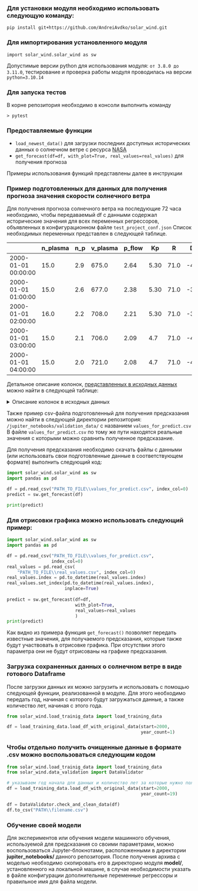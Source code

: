 ### Для установки модуля необходимо использовать следующую команду:
```pip install git+https://github.com/AndreiAvdko/solar_wind.git```

### Для импортирования установленного модуля
```import solar_wind.solar_wind as sw```

Допустимые версии python для использования модуля: ```от 3.8.0 до 3.11.0```, тестирование и проверка работы модуля проводилась на версии ```python=3.10.14```

### Для запуска тестов
В корне репозитория необходимо в консоли выполнить команду
```
> pytest
```

### Предоставляемые функции
- ```load_newest_data()``` для загрузки последних доступных исторических данных о солнечном ветре с ресурса [NASA](https://spdf.gsfc.nasa.gov/pub/data/omni/low_res_omni/)
- ```get_forecast(df=df, with_plot=True, real_values=real_values)``` для получения прогноза

Примеры использования функций представлены далее в инструкции


### Пример подготовленных для данных для получения прогноза значения скорости солнечного ветра
Для получения прогноза солнечного ветра на последующие 72 часа необходимо, чтобы передаваемый df с данными содержал исторические значения для всех переменных регрессоров, объявленных в конфигурационном файле ```test_project_conf.json```
Список необходимых переменных представлен в следующей таблице.

||n_plasma                     |n_p   |v_plasma                                     |p_flow| Kp    |R   |Dst  |AE   |f107_adj|AL    |AU   |
|------|-----------------------------|------|---------------------------------------------|------|-------|----|-----|-----|--------|------|-----|
|2000-01-01 00:00:00|15.0 |2.9   |675.0 |2.64  | 5.30  |71.0|-45.0|517.0|125.6   |-279.0|238.0|
|2000-01-01 01:00:00|15.0 |2.6   |677.0 |2.38  | 5.30  |71.0|-37.0|313.0|125.6   |-146.0|167.0|
|2000-01-01 02:00:00|16.0 |2.2   |708.0 |2.21  | 5.30  |71.0|-37.0|559.0|125.6   |-422.0|137.0|
|2000-01-01 03:00:00|15.0 |2.1   |706.0 |2.09  | 4.7   |71.0|-41.0|567.0|125.6   |-429.0|138.0|
|2000-01-01 04:00:00|15.0 |2.0   |721.0 |2.08  | 4.7   |71.0|-45.0|287.0|125.6   |-191.0|96.0 |

Детальное описание колонок, [представленных в исходных данных](https://spdf.gsfc.nasa.gov/pub/data/omni/low_res_omni/omni2.text) можно найти в следующей таблице:
<details><summary>Описание колонок в исходных данных</summary>

|Название столбца|WORD|FORMAT|Fill Value|MEANING                                         |Translation                                                                            |UNITS/COMMENTS                                                            |
|----------------|----|------|----------|------------------------------------------------|---------------------------------------------------------------------------------------|--------------------------------------------------------------------------|
|year            |1   |I4    |          |Year                                            |Год 1963, 1964 и т. д.                                                                 |1963, 1964, etc.                                                          |
|doy             |2   |I4    |          |Decimal Day                                     |Десятичный день 1 января = день 1                                                      |January 1 = Day 1                                                         |
|hour            |3   |I3    |          |Hour                                            |Час 0, 1,...,23                                                                        |0, 1,...,23                                                               |
|bsrn            |4   |I5    |9999      |Bartels rotation number                         |Число вращения Бартеля                                                                 |                                                                          |
|id_imf          |5   |I3    |99        |ID for IMF spacecraft                           |Идентификатор космического корабля ММП                                                 |See table                                                                 |
|id_sw           |6   |I3    |99        |ID for SW plasma spacecraft                     |Идентификатор плазменного космического корабля СВ                                      |See table ы                                                               |
|n_imf           |7   |I4    |999       |# of points in the IMF averages                 |Число точек в средних значениях ММП                                                    |                                                                          |
|n_plasma        |8   |I4    |999       |# of points in the plasma averages              |Число точек в плазме в среднем                                                         |                                                                          |
|B_mag_avg       |9   |F6.1  |999.9     |Field Magnitude Average &#124;B&#124;                     |Средняя величина поля &#124;B&#124; 1/N SUM &#124;B&#124;, нТл                                             |1/N SUM &#124;B&#124;, nT                                                           |
|B_mag           |10  |F6.1  |999.9     |Magnitude of Average Field Vector               |Величина среднего вектора поля sqrt(Bx^2+By^2+Bz^2)                                    |sqrt(Bx^2+By^2+Bz^2)                                                      |
|theta_B         |11  |F6.1  |999.9     |Lat.Angle of Aver. Field Vector                 |Шир.угол ср. Градусы вектора поля (координаты GSE)                                     |Degrees (GSE coords)                                                      |
|phi_B           |12  |F6.1  |999.9     |Long.Angle of Aver.Field Vector                 |Длинный угол среднего вектора поля в градусах (координаты GSE)                         |Degrees (GSE coords)                                                      |
|B_x             |13  |F6.1  |999.9     |Bx GSE, GSM                                     |Bx GSE, GSM                                                                            |nT                                                                        |
|B_y_GSE         |14  |F6.1  |999.9     |By GSE                                          |By GSE                                                                                 |nT                                                                        |
|B_z_GSE         |15  |F6.1  |999.9     |Bz GSE                                          |Bz GSE                                                                                 |nT                                                                        |
|B_y_GSM         |16  |F6.1  |999.9     |By GSM                                          |By GSM                                                                                 |nT                                                                        |
|B_z_GSM         |17  |F6 1  |999.9     |Bz GSM                                          |Bz GSM                                                                                 |nT                                                                        |
|sigma_B_mag_avg |18  |F6.1  |999.9     |sigma&#124;B&#124;                                        |сигма&#124;B&#124; Среднеквадратичное стандартное отклонение по средней величине                 |RMS Standard Deviation in average (magnitude (word 10), nT)               |
|sigma_B_mag     |19  |F6.1  |999.9     |sigma B                                         |sigma B Среднеквадратичное стандартное отклонение в векторе поля                       |RMS Standard Deviation in field (vector, nT (**))                         |
|sigma_B_x_GSE   |20  |F6.1  |999.9     |sigma Bx                                        |sigma Bx Среднеквадратичное стандартное отклонение Bx в среднем по X-компоненте GSE    |RMS Standard Deviation in GSE ( X-component average, nT )                 |
|sigma_B_y_GSE   |21  |F6.1  |999.9     |sigma By                                        |sigma By По среднеквадратическому стандартному отклонению в среднем по Y-компоненте GSE|RMS Standard Deviation in GSE (Y-component average, nT )                  |
|sigma_B_z_GSE   |22  |F6.1  |999.9     |sigma Bz                                        |sigma Bz Среднеквадратичное стандартное отклонение в среднем по Z-компоненту GSE       |RMS Standard Deviation in GSE (Z-component average, nT )                  |
|T_p             |23  |F9.0  |9999999.  |Proton temperature                              |Температура протона Градусы, К                                                         |Degrees, K                                                                |
|n_p             |24  |F6.1  |999.9     |Proton Density                                  |Плотность протонов Н/см^3                                                              |N/cm^3                                                                    |
|v_plasma        |25  |F6.0  |9999.     |Plasma (Flow) speed                             |Скорость плазмы (потока) км/с                                                          |km/s                                                                      |
|phi_v           |26  |F6.1  |999.9     |Plasma Flow Long. Angle                         |Угол долготы плазменного потока (Углы широты и долготы потока плазмы солнечного ветра обычно    измеряются по радиусу-вектору от Солнца)|Degrees, quasi-GSE*                                                       |
|theta_v         |27  |F6.1  |999.9     |Plasma  Flow Lat. Angle                         |Угол широты плазменного потока (Углы широты и долготы потока плазмы солнечного ветра обычно    измеряются по радиусу-вектору от Солнца)|Degrees, GSE*                                                             |
|n_alpha_n_p     |28  |F6.3  |9.999     |Na/Np                                           |Отношение Na/Np Альфа/Протон                                                           |Alpha/Proton ratio                                                        |
|p_flow          |29  |F6.2  |99.99     |Flow Pressure                                   |Давление потока P (нПа)                                                                |P (nPa)                                                                   |
|sigma_T         |30  |F9.0  |9999999.  |sigma T                                         |сигма T Градусы, К                                                                     |Degrees, K                                                                |
|sigma_n         |31  |F6.1  |999.9     |sigma N                                         |сигма NN/см^3                                                                          |N/cm^3                                                                    |
|sigma_v         |32  |F6.0  |9999.     |sigma V                                         |сигма V км/с                                                                           |km/s                                                                      |
|sigma_phi_v     |33  |F6.1  |999.9     |sigma phi V                                     |сигма фи V Градусы                                                                     |Degrees                                                                   |
|sigma_theta_v   |34  |F6.1  |999.9     |sigma theta V                                   |сигма тета V Градусы                                                                   |Degrees                                                                   |
|sigma_na_np     |35  |F6.3  |9.999     |sigma-Na/Np                                     |сигма-Na/Np                                                                            |                                                                          |
|E               |36  |F7.2  |999.99    |Electric field                                  |Электрическое поле                                                                     |-[V(km/s) * Bz (nT, GSM)] * 10**-3. (mV/m)                                |
|beta_plasma     |37  |F7.2  |999.99    |Plasma beta                                     |Бета плазмы Бета                                                                       |Beta = [(T*4.16/10**5) + 5.34] * Np / B**2                                |
|mach            |38  |F6.1  |999.9     |Alfven mach number                              |Число Маха Альвена                                                                     |Ma = (V * Np**0.5) / 20 * B                                               |
|Kp              |39  |I3    |99        |Kp                                              |Kp Индекс планетарной геомагнитной активности                                          |Planetary Geomagnetic Activity Index (e.g. 3+ = 33, 6- = 57, 4 = 40, etc.)|
|R               |40  |I4    |999       |R                                               |Число солнечных пятен                                                                  |Sunspot number (new version 2)                                            |
|Dst             |41  |I6    |99999     |DST Index                                       |Индекс летнего времени nT                                                              |nT, from Kyoto                                                            |
|AE              |42  |I5    |9999      |AE-index                                        |Индекс AE nT, из Киото                                                                 |nT, from Kyoto                                                            |
|p_01MeV         |43  |F10.2 |999999.99 |Proton flux                                     |Число потока протонов/см² сек ср >1 Мэв                                                |number/cmsq sec sr >1 Mev                                                 |
|p_02MeV         |44  |F9.2  |99999.99  |Proton flux                                     |Число потока протонов/см² сек ср >2 Мэв                                                |number/cmsq sec sr >2 Mev                                                 |
|p_04MeV         |45  |F9.2  |99999.99  |Proton flux                                     |Число потока протонов/см² сек ср >4 Мэв                                                |number/cmsq sec sr >4 Mev                                                 |
|p_10MeV         |46  |F9.2  |99999.99  |Proton flux                                     |Число потока протонов/см2 с ср >10 Мэв                                                 |number/cmsq sec sr >10 Mev                                                |
|p_30MeV         |47  |F9.2  |99999.99  |Proton flux                                     |Число потока протонов/см2 с ср >30 Мэв                                                 |number/cmsq sec sr >30 Mev                                                |
|p_60MeV         |48  |F9.2  |99999.99  |Proton flux                                     |Число потока протонов/см2 с ср >60 Мэв 49                                              |number/cmsq sec sr >60 Mev                                                |
|flag            |49  |I3    |0         |Flag(***)                                       |Если флаг равен 0, данные о потоке протонов отсутствуют или все данные о потоке протонов загрязнены магнитосферными событиями|(-1,0,1,2,3,4,5,6)                                                        |
|Ap              |50  |I4    |999       |ap-index                                        |ap-индекс, нТл                                                                         |nT                                                                        |
|f107_adj        |51  |F6.1  |999.9     |f10.7_index                                     |f10.7_index                                                                            |( sfu = 10-22W.m-2.Hz-1)                                                  |
|PC              |52  |F6.1  |999.9     |PC(N) index                                     |Индекс PC(N)                                                                           |                                                                          |
|AL              |53  |I6    |99999     |AL-index, from Kyoto                            |AL-индекс, нТл, из Киото                                                               |nT                                                                        |
|AU              |54  |I6    |99999     |AU-index, from Kyoto                            |AU-индекс, нТл, из Киото                                                               |nT                                                                        |
|mach_mag        |55  |F5.1  |99.9      |Magnetosonic mach number= = V/Magnetosonic_speed|Магнитозвуковое число Маха                                                             |                                                                          |
|QI_p            |    |      |          |                                                |Протон QI == солнечный ветер                                                           |                                                                          |


</details>

Также пример csv-файла подготовленный для получения предсказания можно найти в следующей директории репозитория:
```/jupiter_notebooks/validation_data/``` c названием ```values_for_predict.csv```
В файле ```values_for_predict.csv``` по тому же пути находятся реальные значения с которыми можно сравнить полученное предсказание.

Для получения предсказания необходимо скачать файлы с данными (или использовать свои подготовленные данные в соответствующем формате) выполнить следующий код:
```python
import solar_wind.solar_wind as sw
import pandas as pd

df = pd.read_csv("PATH_TO_FILE\\values_for_predict.csv", index_col=0)
predict = sw.get_forecast(df)

print(predict)
```

### Для отрисовки графика можно использовать следующий пример:
```python
import solar_wind.solar_wind as sw
import pandas as pd

df = pd.read_csv("PATH_TO_FILE\\values_for_predict.csv",
                 index_col=0)
real_values = pd.read_csv(
    "PATH_TO_FILE\\real_values.csv", index_col=0)
real_values.index = pd.to_datetime(real_values.index)
real_values.set_index(pd.to_datetime(real_values.index), 
                      inplace=True)
 
predict = sw.get_forecast(df=df,
                          with_plot=True,
                          real_values=real_values
                          )
print(predict)
```

Как видно из примера функция ```get_forecast()``` позволяет передать известные значения, для получаемого предсказания, которые также будут участвовать в отрисовке графика.
При отсутствии этого параметра они не будут отрисованы на графике предсказания.

### Загрузка сохраненных данных о солнечном ветре в виде готового Dataframe
После загрузки данных их можно загрузить и использовать с помощью следующей функции, реализованной в модуле.
Для этого необходимо передать год, начиная с которого будут загружаться данные, а также количество лет, начиная с этого года.
```python
from solar_wind.load_trainig_data import load_training_data

df = load_training_data.load_df_with_original_data(start=2000, 
                                                   year_count=1)
```

### Чтобы отдельно получить очищенные данные в формате .csv можно воспользоваться следующим кодом
```python
from solar_wind.load_trainig_data import load_training_data
from solar_wind.data_validation import DataValidator

# указываем год начала для данных и количество лет за которые нужно получить данные
df = load_training_data.load_df_with_original_data(start=2000,
                                                   year_count=19)

df = DataValidator.check_and_clean_data(df)
df.to_csv("PATH\\filename.csv")
```

### Обучение своей модели
Для экспериментов или обучения модели машинного обучения, используемой для предсказания со своими параметрами, можно воспользоваться Jupyter-блокнотами, расположенными в директории **jupiter_notebooks/** данного репозитория. 
После получения архива с моделью необходимо скопировать его в директорию модуля **model/**, установленного на локальной машине, в случае необходимости указать в файле конфигурации дополнительные переменные регрессоры и правильное имя для файла модели. 

